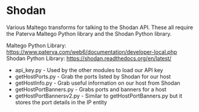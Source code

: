 Shodan
======

Various Maltego transforms for talking to the Shodan API.
These all require the Paterva Maltego Python library and the Shodan Python library.

Maltego Python Library: https://www.paterva.com/web6/documentation/developer-local.php
Shodan Python Library: https://shodan.readthedocs.org/en/latest/


 * api_key.py - Used by the other modules to load our API key
 * getHostPorts.py - Grab the ports listed by Shodan for our host
 * getHostInfo.py - Grab useful information on our host from Shodan
 * getHostPortBanners.py - Grabs ports and banners for a host
 * getHostPortBannersv2.py - Similar to getHostPortBanners.py but it stores the port details in the IP entity 
